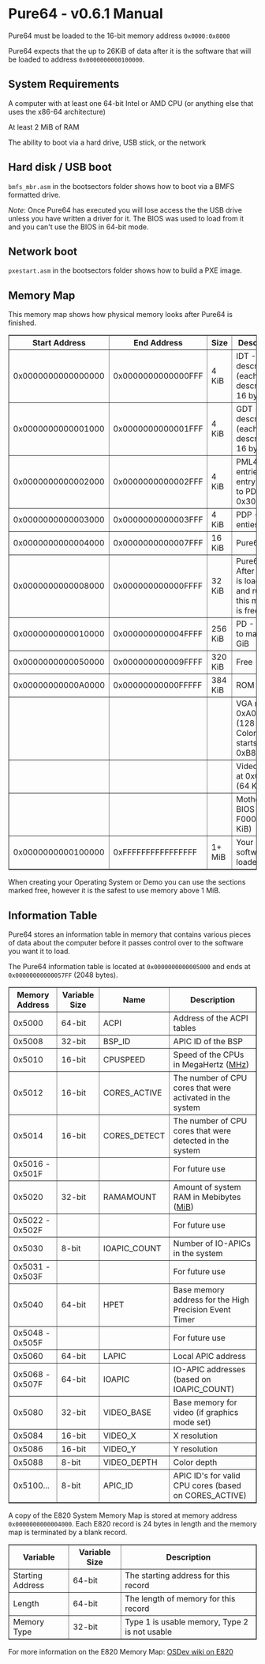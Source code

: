 # Pure64 - v0.6.1 Manual
 
 Pure64 must be loaded to the 16-bit memory address `0x0000:0x8000`
 
 Pure64 expects that the up to 26KiB of data after it is the software that will be loaded to address `0x0000000000100000`.
 
 
 ## System Requirements
 
 A computer with at least one 64-bit Intel or AMD CPU (or anything else that uses the x86-64 architecture)
 
 At least 2 MiB of RAM
 
 The ability to boot via a hard drive, USB stick, or the network
 
 
 ## Hard disk / USB boot
 
 `bmfs_mbr.asm` in the bootsectors folder shows how to boot via a BMFS formatted drive.
 
 *Note*: Once Pure64 has executed you will lose access the the USB drive unless you have written a driver for it. The BIOS was used to load from it and you can't use the BIOS in 64-bit mode.
 
 
 ## Network boot
 
 `pxestart.asm` in the bootsectors folder shows how to build a PXE image.
 
 
 ## Memory Map
 
 This memory map shows how physical memory looks after Pure64 is finished.
 
 <table border="1" cellpadding="2" cellspacing="0">
 <tr><th>Start Address</th><th>End Address</th><th>Size</th><th>Description</th></tr>
 <tr><td>0x0000000000000000</td><td>0x0000000000000FFF</td><td>4 KiB</td><td>IDT - 256 descriptors (each descriptor is 16 bytes)</td></tr>
 <tr><td>0x0000000000001000</td><td>0x0000000000001FFF</td><td>4 KiB</td><td>GDT - 256 descriptors (each descriptor is 16 bytes)</td></tr>
 <tr><td>0x0000000000002000</td><td>0x0000000000002FFF</td><td>4 KiB</td><td>PML4 - 512 entries, first entry points to PDP at 0x3000</td></tr>
 <tr><td>0x0000000000003000</td><td>0x0000000000003FFF</td><td>4 KiB</td><td>PDP - 512 enties</td></tr>
 <tr><td>0x0000000000004000</td><td>0x0000000000007FFF</td><td>16 KiB</td><td>Pure64 Data</td></tr>
 <tr><td>0x0000000000008000</td><td>0x000000000000FFFF</td><td>32 KiB</td><td>Pure64 - After the OS is loaded and running this memory is free again</td></tr>
 <tr><td>0x0000000000010000</td><td>0x000000000004FFFF</td><td>256 KiB</td><td>PD - Room to map 64 GiB</td></tr>
 <tr><td>0x0000000000050000</td><td>0x000000000009FFFF</td><td>320 KiB</td><td>Free</td></tr>
 <tr><td>0x00000000000A0000</td><td>0x00000000000FFFFF</td><td>384 KiB</td><td>ROM Area</td></tr>
 <tr><td>&nbsp;</td><td>&nbsp;</td><td>&nbsp;</td><td>VGA mem at 0xA0000 (128 KiB) Color text starts at 0xB8000</td></tr>
 <tr><td>&nbsp;</td><td>&nbsp;</td><td>&nbsp;</td><td>Video BIOS at 0xC0000 (64 KiB)</td></tr>
 <tr><td>&nbsp;</td><td>&nbsp;</td><td>&nbsp;</td><td>Motherboard BIOS at F0000 (64 KiB)</td></tr>
 <tr><td>0x0000000000100000</td><td>0xFFFFFFFFFFFFFFFF</td><td>1+ MiB</td><td>Your software is loaded here</td></tr>
 </table>
 
 When creating your Operating System or Demo you can use the sections marked free, however it is the safest to use memory above 1 MiB.
 
 
 ## Information Table
 
 Pure64 stores an information table in memory that contains various pieces of data about the computer before it passes control over to the software you want it to load.
 
 The Pure64 information table is located at `0x0000000000005000` and ends at `0x00000000000057FF` (2048 bytes).
 
 <table border="1" cellpadding="2" cellspacing="0">
 <tr><th>Memory Address</th><th>Variable Size</th><th>Name</th><th>Description</th></tr>
 <tr><td>0x5000</td><td>64-bit</td><td>ACPI</td><td>Address of the ACPI tables</td></tr>
 <tr><td>0x5008</td><td>32-bit</td><td>BSP_ID</td><td>APIC ID of the BSP</td></tr>
 <tr><td>0x5010</td><td>16-bit</td><td>CPUSPEED</td><td>Speed of the CPUs in MegaHertz (<a href="http://en.wikipedia.org/wiki/Mhz#Computing">MHz</a>)</td></tr>
 <tr><td>0x5012</td><td>16-bit</td><td>CORES_ACTIVE</td><td>The number of CPU cores that were activated in the system</td></tr>
 <tr><td>0x5014</td><td>16-bit</td><td>CORES_DETECT</td><td>The number of CPU cores that were detected in the system</td></tr>
 <tr><td>0x5016 - 0x501F</td><td>&nbsp;</td><td>&nbsp;</td><td>For future use</td></tr>
 <tr><td>0x5020</td><td>32-bit</td><td>RAMAMOUNT</td><td>Amount of system RAM in Mebibytes (<a href="http://en.wikipedia.org/wiki/Mebibyte">MiB</a>)</td></tr>
 <tr><td>0x5022 - 0x502F</td><td>&nbsp;</td><td>&nbsp;</td><td>For future use</td></tr>
 <tr><td>0x5030</td><td>8-bit</td><td>IOAPIC_COUNT</td><td>Number of IO-APICs in the system</td></tr>
 <tr><td>0x5031 - 0x503F</td><td>&nbsp;</td><td>&nbsp;</td><td>For future use</td></tr>
 <tr><td>0x5040</td><td>64-bit</td><td>HPET</td><td>Base memory address for the High Precision Event Timer</td></tr>
 <tr><td>0x5048 - 0x505F</td><td>&nbsp;</td><td>&nbsp;</td><td>For future use</td></tr>
 <tr><td>0x5060</td><td>64-bit</td><td>LAPIC</td><td>Local APIC address</td></tr>
 <tr><td>0x5068 - 0x507F</td><td>64-bit</td><td>IOAPIC</td><td>IO-APIC addresses (based on IOAPIC_COUNT)</td></tr>
 <tr><td>0x5080</td><td>32-bit</td><td>VIDEO_BASE</td><td>Base memory for video (if graphics mode set)</td></tr>
 <tr><td>0x5084</td><td>16-bit</td><td>VIDEO_X</td><td>X resolution</td></tr>
 <tr><td>0x5086</td><td>16-bit</td><td>VIDEO_Y</td><td>Y resolution</td></tr>
 <tr><td>0x5088</td><td>8-bit</td><td>VIDEO_DEPTH</td><td>Color depth</td></tr>
 <tr><td>0x5100...</td><td>8-bit</td><td>APIC_ID</td><td>APIC ID's for valid CPU cores (based on CORES_ACTIVE)</td></tr>
 </table>
 
 A copy of the E820 System Memory Map is stored at memory address `0x0000000000004000`. Each E820 record is 24 bytes in length and the memory map is terminated by a blank record.<p />
 <table border="1" cellpadding="2" cellspacing="0">
 <tr><th>Variable</th><th>Variable Size</th><th>Description</th></tr>
 <tr><td>Starting Address</td><td>64-bit</td><td>The starting address for this record</td></tr>
 <tr><td>Length</td><td>64-bit</td><td>The length of memory for this record</td></tr>
 <tr><td>Memory Type</td><td>32-bit</td><td>Type 1 is usable memory, Type 2 is not usable</td></tr>
 </table>

 For more information on the E820 Memory Map: <a href="http://wiki.osdev.org/Detecting_Memory_%28x86%29#BIOS_Function:_INT_0x15.2C_EAX_.3D_0xE820">OSDev wiki on E820</a><p />